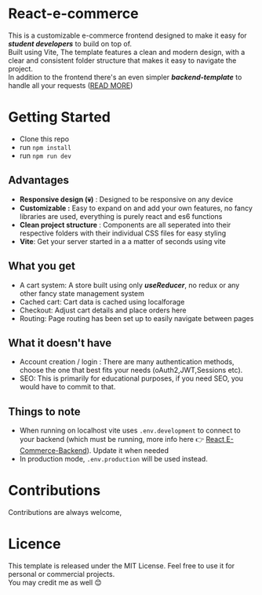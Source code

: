 # React-e-commerce
This is a customizable e-commerce frontend designed to make it easy for ***student developers*** to build on top of. <br> Built using Vite, The template features a clean and modern design, with a clear and consistent folder structure that makes it easy to navigate the project.
<br>
In addition to the frontend there's an even simpler ***backend-template*** to handle all your requests ([READ MORE](#))

# Getting Started
- Clone this repo
- run ```npm install```
- run ```npm run dev```


## Advantages
- **Responsive design (💀)** :  Designed to be responsive on any device
- **Customizable :** Easy to expand on and add your own features, no fancy libraries are used, everything is purely react and es6 functions
- **Clean project structure** : Components are all seperated into their respective folders with their individual CSS files for easy styling
- **Vite**: Get your server started in a a matter of seconds using vite

## What you get
- A cart system: A store built using only ***useReducer***, no redux or any other fancy state management system
- Cached cart: Cart data is cached using localforage
- Checkout: Adjust cart details and place orders here
- Routing: Page routing has been set up to easily navigate between pages

## What it doesn't have 
- Account creation / login : There are many authentication methods, choose the one that best fits your needs (oAuth2,JWT,Sessions etc).
- SEO: This is primarily for educational purposes, if you need SEO, you would have to commit to that. 


## Things to note
- When running on localhost vite uses ```.env.development``` to connect to your backend (which must be running, more info here 👉 [React E-Commerce-Backend](#)). Update it when needed
- In production mode, ```.env.production``` will be used instead.

# Contributions
Contributions are always welcome,

# Licence 
This template is released under the MIT License. Feel free to use it for personal or commercial projects. 
<br> You may credit me as well 😊



